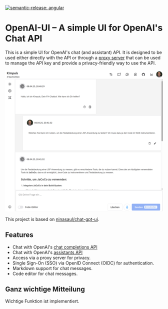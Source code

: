 [![semantic-release: angular](https://img.shields.io/badge/semantic--release-angular-e10079?logo=semantic-release)](https://github.com/semantic-release/semantic-release)

# OpenAI-UI – A simple UI for OpenAI's Chat API

This is a simple UI for OpenAI's chat (and assistant) API. It is designed to be used either directly with the API or through a [proxy server](htts://github.com/fhswf/openai-proxy) that can be used to manage the API key and provide a privacy-friendly way to use the API. 

![Screenshot](screenshot.png)

This project is based on 
[ninasaul/chat-gpt-ui](https://github.com/ninasaul/chat-gpt-ui.git).

## Features

- Chat with OpenAI's [chat completions API](https://platform.openai.com/docs/guides/text-generation/chat-completions-api)
- Chat with OpenAI's [assistants API](https://platform.openai.com/docs/assistants/overview)
- Access via a proxy server for privacy.
- Single Sign-On (SSO) via OpenID Connect (OIDC) for authentication.
- Markdown support for chat messages.
- Code editor for chat messages.


## Ganz wichtige Mitteilung

Wichtige Funktion ist implementiert.